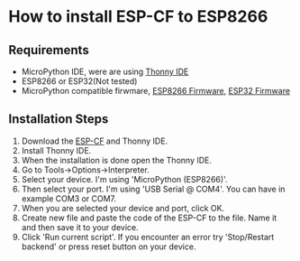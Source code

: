 # How to install ESP-CF to ESP8266

## Requirements
- MicroPython IDE, were are using [Thonny IDE](https://github.com/thonny/thonny/releases)
- ESP8266 or ESP32(Not tested)
- MicroPython compatible firwmare, [ESP8266 Firmware](https://micropython.org/download/?mcu=esp8266), [ESP32 Firmware](https://micropython.org/download/?mcu=esp32)
## Installation Steps
1. Download the [ESP-CF](https://github.com/Pepe-57/esp-cf) and Thonny IDE.
2. Install Thonny IDE.
3. When the installation is done open the Thonny IDE.
4. Go to Tools->Options->Interpreter.
5. Select your device. I'm using 'MicroPython (ESP8266)'.
6. Then select your port. I'm using 'USB Serial @ COM4'. You can have in example COM3 or COM7.
7. When you are selected your device and port, click OK.
8. Create new file and paste the code of the ESP-CF to the file. Name it and then save it to your device.
9. Click 'Run current script'. If you encounter an error try 'Stop/Restart backend' or press reset button on your device.
